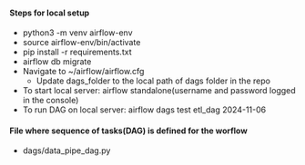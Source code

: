#### Steps for local setup
- python3 -m venv airflow-env
- source airflow-env/bin/activate
- pip install -r requirements.txt
- airflow db migrate
- Navigate to ~/airflow/airflow.cfg
  - Update dags_folder to the local path of dags folder in the repo
- To start local server: airflow standalone(username and password logged in the console)
- To run DAG on local server: airflow dags test etl_dag 2024-11-06

#### File where sequence of tasks(DAG) is defined for the worflow
- dags/data_pipe_dag.py
